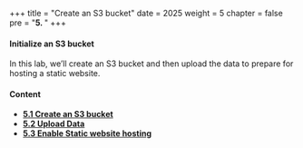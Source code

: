 +++
title = "Create an S3 bucket"
date = 2025
weight = 5
chapter = false
pre = "<b>5. </b>"
+++

#### Initialize an S3 bucket
In this lab, we’ll create an S3 bucket and then upload the data to prepare for hosting a static website.

#### Content
- [**5.1 Create an S3 bucket**](5.1-create-s3-bucket/)
- [**5.2 Upload Data**](5.2-upload-data/)
- [**5.3 Enable Static website hosting**](5.3-enable-static-website-hosting/)

